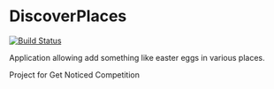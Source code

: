 DiscoverPlaces
===

[![Build Status](https://travis-ci.org/sarven/discover-places-backend.svg?branch=master)](https://travis-ci.org/sarven/discover-places-backend)

Application allowing add something like easter eggs in various places.

Project for Get Noticed Competition

